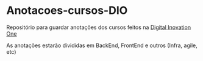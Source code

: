 # Anotacoes-cursos-DIO
Repositório para guardar anotações dos cursos feitos na [Digital Inovation One](https://digitalinnovation.one/)

As anotações estarão divididas em BackEnd, FrontEnd e outros (Infra, agile, etc)
